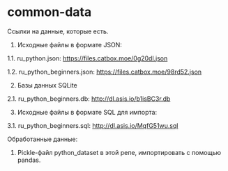 # common-data
Ссылки на данные, которые есть.
1. Исходные файлы в формате JSON:

1.1. ru_python.json: https://files.catbox.moe/0g20dl.json

1.2. ru_python_beginners.json: https://files.catbox.moe/98rd52.json

2. Базы данных SQLite

2.1. ru_python_beginners.db: http://dl.asis.io/b1isBC3r.db

3. Исходные файлы в формате SQL для импорта:

3.1. ru_python_beginners.sql: http://dl.asis.io/MqfG51wu.sql

Обработанные данные:

1. Pickle-файл python_dataset в этой репе, импортировать с помощью pandas.
